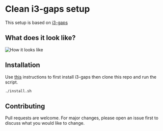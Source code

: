 # Clean i3-gaps setup

This setup is based on [i3-gaps](https://github.com/Airblader/i3)

## What does it look like?



![How it looks like](https://i.redd.it/wcf0d4c50ch21.jpg)


## Installation

Use [this](https://github.com/Airblader/i3/wiki/Compiling-&-Installing) instructions to first install i3-gaps
then clone this repo and run the script. 

```bash
./install.sh
```


## Contributing
Pull requests are welcome. For major changes, please open an issue first to discuss what you would like to change.

